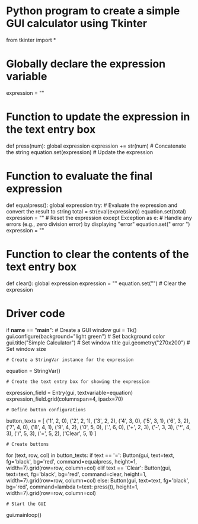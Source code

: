 # Python program to create a simple GUI calculator using Tkinter

from tkinter import *

# Globally declare the expression variable
expression = ""

# Function to update the expression in the text entry box
def press(num):
    global expression
    expression += str(num)  # Concatenate the string
    equation.set(expression)  # Update the expression

# Function to evaluate the final expression
def equalpress():
    global expression
    try:
        # Evaluate the expression and convert the result to string
        total = str(eval(expression))
        equation.set(total)
        expression = ""  # Reset the expression
    except Exception as e:
        # Handle any errors (e.g., zero division error) by displaying "error"
        equation.set(" error ")
        expression = ""

# Function to clear the contents of the text entry box
def clear():
    global expression
    expression = ""
    equation.set("")  # Clear the expression

# Driver code
if __name__ == "__main__":
    # Create a GUI window
    gui = Tk()
    gui.configure(background="light green")  # Set background color
    gui.title("Simple Calculator")  # Set window title
    gui.geometry("270x200")  # Set window size

    # Create a StringVar instance for the expression
  equation = StringVar()

    # Create the text entry box for showing the expression
  expression_field = Entry(gui, textvariable=equation)
  expression_field.grid(columnspan=4, ipadx=70)

    # Define button configurations
  button_texts = [
        ('1', 2, 0), ('2', 2, 1), ('3', 2, 2),
        ('4', 3, 0), ('5', 3, 1), ('6', 3, 2),
        ('7', 4, 0), ('8', 4, 1), ('9', 4, 2),
        ('0', 5, 0), ('.', 6, 0), ('+', 2, 3),
        ('-', 3, 3), ('*', 4, 3), ('/', 5, 3),
        ('=', 5, 2), ('Clear', 5, 1)
    ]

    # Create buttons
  for (text, row, col) in button_texts:
        if text == '=':
            Button(gui, text=text, fg='black', bg='red', command=equalpress, height=1, width=7).grid(row=row, column=col)
        elif text == 'Clear':
            Button(gui, text=text, fg='black', bg='red', command=clear, height=1, width=7).grid(row=row, column=col)
        else:
            Button(gui, text=text, fg='black', bg='red', command=lambda t=text: press(t), height=1, width=7).grid(row=row, column=col)

    # Start the GUI
  gui.mainloop()
